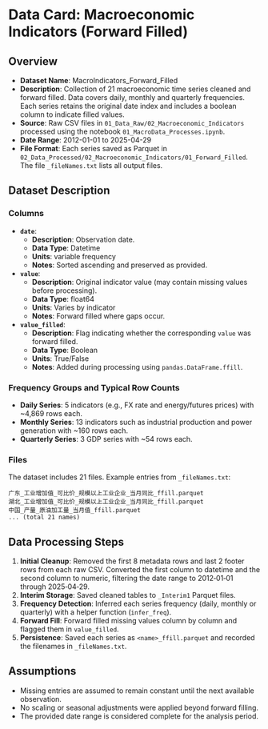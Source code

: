 # Data Card: Macroeconomic Indicators (Forward Filled)

## Overview

- **Dataset Name**: MacroIndicators_Forward_Filled
- **Description**: Collection of 21 macroeconomic time series cleaned and forward filled. Data covers daily, monthly and quarterly frequencies. Each series retains the original date index and includes a boolean column to indicate filled values.
- **Source**: Raw CSV files in `01_Data_Raw/02_Macroeconomic_Indicators` processed using the notebook `01_MacroData_Processes.ipynb`.
- **Date Range**: 2012-01-01 to 2025-04-29
- **File Format**: Each series saved as Parquet in `02_Data_Processed/02_Macroeconomic_Indicators/01_Forward_Filled`. The file `_fileNames.txt` lists all output files.

## Dataset Description

### Columns

- **`date`**:
  - **Description**: Observation date.
  - **Data Type**: Datetime
  - **Units**: variable frequency
  - **Notes**: Sorted ascending and preserved as provided.
- **`value`**:
  - **Description**: Original indicator value (may contain missing values before processing).
  - **Data Type**: float64
  - **Units**: Varies by indicator
  - **Notes**: Forward filled where gaps occur.
- **`value_filled`**:
  - **Description**: Flag indicating whether the corresponding `value` was forward filled.
  - **Data Type**: Boolean
  - **Units**: True/False
  - **Notes**: Added during processing using `pandas.DataFrame.ffill`.

### Frequency Groups and Typical Row Counts

- **Daily Series**: 5 indicators (e.g., FX rate and energy/futures prices) with ~4,869 rows each.
- **Monthly Series**: 13 indicators such as industrial production and power generation with ~160 rows each.
- **Quarterly Series**: 3 GDP series with ~54 rows each.

### Files

The dataset includes 21 files. Example entries from `_fileNames.txt`:
```
广东_工业增加值_可比价_规模以上工业企业_当月同比_ffill.parquet
湖北_工业增加值_可比价_规模以上工业企业_当月同比_ffill.parquet
中国_产量_原油加工量_当月值_ffill.parquet
... (total 21 names)
```

## Data Processing Steps

1. **Initial Cleanup**: Removed the first 8 metadata rows and last 2 footer rows from each raw CSV. Converted the first column to datetime and the second column to numeric, filtering the date range to 2012‑01‑01 through 2025‑04‑29.
2. **Interim Storage**: Saved cleaned tables to `_Interim1` Parquet files.
3. **Frequency Detection**: Inferred each series frequency (daily, monthly or quarterly) with a helper function (`infer_freq`).
4. **Forward Fill**: Forward filled missing values column by column and flagged them in `value_filled`.
5. **Persistence**: Saved each series as `<name>_ffill.parquet` and recorded the filenames in `_fileNames.txt`.

## Assumptions

- Missing entries are assumed to remain constant until the next available observation.
- No scaling or seasonal adjustments were applied beyond forward filling.
- The provided date range is considered complete for the analysis period.

